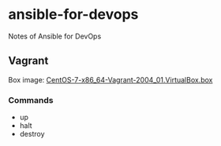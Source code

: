 # ansible-for-devops

Notes of Ansible for DevOps

## Vagrant

Box image: [CentOS-7-x86_64-Vagrant-2004_01.VirtualBox.box](http://mirrors.ustc.edu.cn/centos-cloud/centos/7/vagrant/x86_64/images/CentOS-7-x86_64-Vagrant-2004_01.VirtualBox.box)

### Commands

- up
- halt
- destroy
